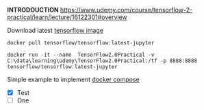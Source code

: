 **INTRODOUCTION**
https://www.udemy.com/course/tensorflow-2-practical/learn/lecture/16122301#overview

Download latest [tensorflow image](https://www.tensorflow.org/install/docker)


`docker pull tensorflow/tensorflow:latest-jupyter`

`docker run -it --name  TensorFlow2.0Practical -v C:\data\learning\udemy\TensorFlow2.0Practical:/tf -p 8888:8888 tensorflow/tensorflow:latest-jupyter`


Simple example to implement [docker compose](https://www.youtube.com/watch?v=DM65_JyGxCo&ab_channel=NetworkChuck)



- [X] Test
- [ ] One